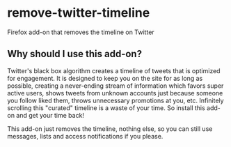 # remove-twitter-timeline
Firefox add-on that removes the timeline on Twitter

## Why should I use this add-on?

Twitter's black box algorithm creates a timeline of tweets that is optimized for engagement. It is designed to keep you on the site for as long as possible, creating a never-ending stream of information which favors super active users, shows tweets from unknown accounts just because someone you follow liked them, throws unnecessary promotions at you, etc. Infinitely scrolling this "curated" timeline is a waste of your time. So install this add-on and get your time back!

This add-on just removes the timeline, nothing else, so you can still use messages, lists and access notifications if you please.
